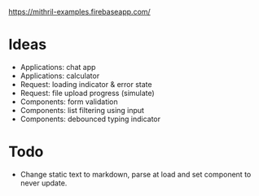 https://mithril-examples.firebaseapp.com/

# Ideas

- Applications: chat app
- Applications: calculator
- Request: loading indicator & error state
- Request: file upload progress (simulate)
- Components: form validation
- Components: list filtering using input
- Components: debounced typing indicator

# Todo

- Change static text to markdown, parse at load and set component to never update.
